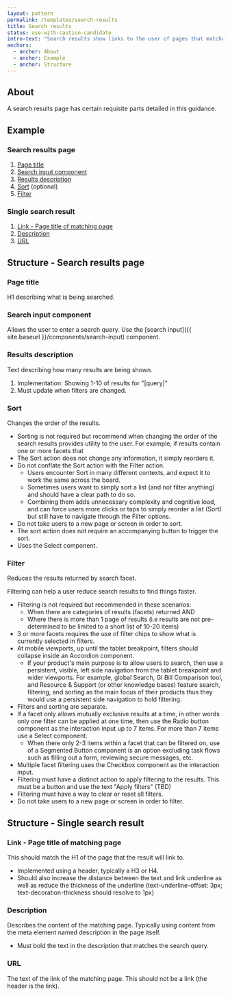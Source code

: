 ```yaml
---
layout: pattern
permalink: /templates/search-results
title: Search results
status: use-with-caution-candidate
intro-text: "Search results show links to the user of pages that matched the search query."
anchors:
  - anchor: About
  - anchor: Example
  - anchor: Structure
---
```


## About

A search results page has certain requisite parts detailed in this guidance.

## Example

### Search results page

1. [Page title](#page-title)
2. [Search input component](#search-input-component)
3. [Results description](#results-description)
4. [Sort](#sort) (optional)
5. [Filter](#filter)

### Single search result

1. [Link - Page title of matching page](#link---page-title-of-matching-page)
2. [Description](#description)
3. [URL](#url)

## Structure - Search results page

### Page title

H1 describing what is being searched.

### Search input component

Allows the user to enter a search query. Use the [search input]({{ site.baseurl }}/components/search-input) component.

### Results description 

Text describing how many results are being shown.

1. Implementation: Showing 1-10 of results for "[query]"
2. Must update when filters are changed.

### Sort

Changes the order of the results.

* Sorting is not required but recommend when changing the order of the search results provides utility to the user. For example, if results contain one or more facets that 
* The Sort action does not change any information, it simply reorders it.
* Do not conflate the Sort action with the Filter action.
    * Users encounter Sort in many different contexts, and expect it to work the same across the board.
    * Sometimes users want to simply sort a list (and not filter anything) and should have a clear path to do so.
    * Combining them adds unnecessary complexity and cognitive load, and can force users more clicks or taps to simply reorder a list (Sort) but still have to navigate through the Filter options.
* Do not take users to a new page or screen in order to sort.
* The sort action does not require an accompanying button to trigger the sort. 
* Uses the Select component.

### Filter 

Reduces the results returned by search facet.

Filtering can help a user reduce search results to find things faster. 

* Filtering is not required but recommended in these scenarios:
    * When there are categories of results (facets) returned AND
    * Where there is more than 1 page of results (i.e results are not pre-determined to be limited to a short list of 10-20 items)
* 3 or more facets requires the use of filter chips to show what is currently selected in filters.
* At mobile viewports, up until the tablet breakpoint, filters should collapse inside an Accordion component. 
    * If your product's main purpose is to allow users to search, then use a persistent, visible, left side navigation from the tablet breakpoint and wider viewports. For example, global Search, GI Bill Comparison tool, and Resource & Support (or other knowledge bases) feature search, filtering, and sorting as the main focus of their products thus they would use a persistent side navigation to hold filtering.
* Filters and sorting are separate.
* If a facet only allows mutually exclusive results at a time, in other words only one filter can be applied at one time, then use the Radio button component as the interaction input up to 7 items. For more than 7 items use a Select component. 
    * When there only 2-3 items within a facet that can be filtered on, use of a Segmented Button component is an option excluding task flows such as filling out a form, reviewing secure messages, etc.
* Multiple facet filtering uses the Checkbox component as the interaction input.
* Filtering must have a distinct action to apply filtering to the results. This must be a button and use the text "Apply filters" (TBD)
* Filtering must have a way to clear or reset all filters. 
* Do not take users to a new page or screen in order to filter.

## Structure - Single search result

### Link - Page title of matching page

This should match the H1 of the page that the result will link to. 

* Implemented using a header, typically a H3 or H4.
* Should also increase the distance between the text and link underline as well as reduce the thickness of the underline (text-underline-offset: 3px; text-decoration-thickness should resolve to 1px)

### Description

Describes the content of the matching page. Typically using content from the meta element named description in the page itself. 

* Must bold the text in the description that matches the search query.

### URL

The text of the link of the matching page. This should not be a link (the header is the link).
